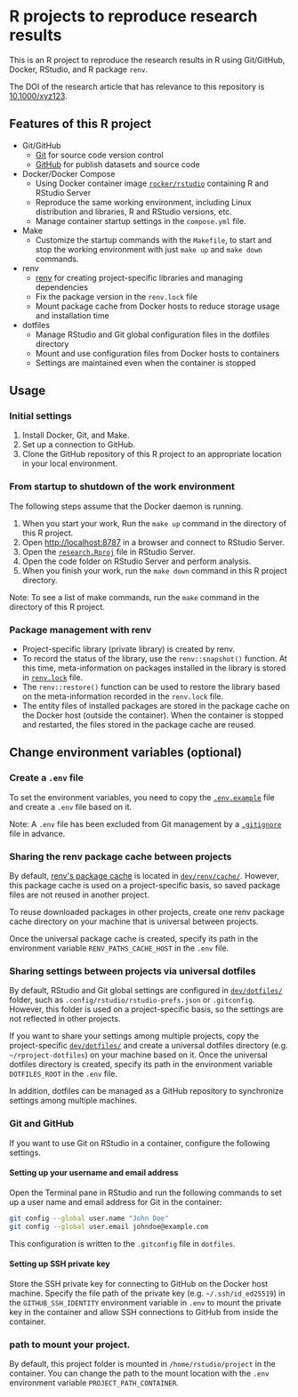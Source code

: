R projects to reproduce research results
==================================================

This is an R project to reproduce the research results in R using Git/GitHub, Docker, RStudio, and R package `renv`.

The DOI of the research article that has relevance to this repository is [10.1000/xyz123](https://).

## Features of this R project
- Git/GitHub
   - [Git](https://git-scm.com/) for source code version control
   - [GitHub](https://github.com/) for publish datasets and source code
- Docker/Docker Compose
   - Using Docker container image [`rocker/rstudio`](https://hub.docker.com/r/rocker/rstudio) containing R and RStudio Server
   - Reproduce the same working environment, including Linux distribution and libraries, R and RStudio versions, etc.
   - Manage container startup settings in the `compose.yml` file.
- Make
   - Customize the startup commands with the `Makefile`, to start and stop the working environment with just `make up` and `make down` commands.
- renv
   - [renv](https://rstudio.github.io/renv/index.html) for creating project-specific libraries and managing dependencies
   - Fix the package version in the `renv.lock` file
   - Mount package cache from Docker hosts to reduce storage usage and installation time
- dotfiles
   - Manage RStudio and Git global configuration files in the dotfiles directory
   - Mount and use configuration files from Docker hosts to containers
   - Settings are maintained even when the container is stopped

## Usage
### Initial settings
1. Install Docker, Git, and Make.
2. Set up a connection to GitHub.
3. Clone the GitHub repository of this R project to an appropriate location in your local environment.

### From startup to shutdown of the work environment
The following steps assume that the Docker daemon is running.

1. When you start your work, Run the `make up` command in the directory of this R project.
2. Open <http://localhost:8787> in a browser and connect to RStudio Server.
3. Open the [`research.Rproj`](./research.Rproj) file in RStudio Server.
4. Open the code folder on RStudio Server and perform analysis.
5. When you finish your work, run the `make down` command in this R project directory.

Note: To see a list of make commands, run the `make` command in the directory of this R project.

### Package management with renv
- Project-specific library (private library) is created by renv.
- To record the status of the library, use the `renv::snapshot()` function. At this time, meta-information on packages installed in the library is stored in [`renv.lock`](./renv.lock) file.
- The `renv::restore()` function can be used to restore the library based on the meta-information recorded in the `renv.lock` file.
- The entity files of installed packages are stored in the package cache on the Docker host (outside the container). When the container is stopped and restarted, the files stored in the package cache are reused.

## Change environment variables (optional)
### Create a `.env` file
To set the environment variables, you need to copy the [`.env.example`](./.env.example) file and create a `.env` file based on it.

Note: A `.env` file has been excluded from Git management by a [`.gitignore`](./.gitignore) file in advance.

### Sharing the renv package cache between projects

By default, [renv's package cache](https://rstudio.github.io/renv/articles/renv.html#cache-1) is located in [`dev/renv/cache/`](./dev/renv/cache).
However, this package cache is used on a project-specific basis, so saved package files are not reused in another project.

To reuse downloaded packages in other projects, create one renv package cache directory on your machine that is universal between projects. 

Once the universal package cache is created, specify its path in the environment variable `RENV_PATHS_CACHE_HOST` in the `.env` file.

### Sharing settings between projects via universal dotfiles
By default, RStudio and Git global settings are configured in [`dev/dotfiles/`](./dev/dotfiles) folder, such as `.config/rstudio/rstudio-prefs.json` or `.gitconfig`.
However, this folder is used on a project-specific basis, so the settings are not reflected in other projects.

If you want to share your settings among multiple projects, copy the project-specific [`dev/dotfiles/`](./dev/dotfiles) and create a universal dotfiles directory (e.g. `~/rproject-dotfiles`) on your machine based on it.
Once the universal dotfiles directory is created, specify its path in the environment variable `DOTFILES_ROOT` in the `.env` file.

In addition, dotfiles can be managed as a GitHub repository to synchronize settings among multiple machines.

### Git and GitHub
If you want to use Git on RStudio in a container, configure the following settings.

#### Setting up your username and email address
Open the Terminal pane in RStudio and run the following commands to set up a user name and email address for Git in the container:

```sh
git config --global user.name "John Doe"
git config --global user.email johndoe@example.com
```

This configuration is written to the `.gitconfig` file in `dotfiles`.

#### Setting up SSH private key
Store the SSH private key for connecting to GitHub on the Docker host machine. Specify the file path of the private key (e.g. `~/.ssh/id_ed25519`) in the `GITHUB_SSH_IDENTITY` environment variable in `.env` to mount the private key in the container and allow SSH connections to GitHub from inside the container.

### path to mount your project.
By default, this project folder is mounted in `/home/rstudio/project` in the container.
You can change the path to the mount location with the `.env` environment variable `PROJECT_PATH_CONTAINER`.
